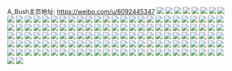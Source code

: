 A_Bush主页地址: https://weibo.com/u/6092445347 
![](https://wx4.sinaimg.cn/mw2000/006Ejhlxgy1h90ryaesp8j31mo2ds1kx.jpg) 
![](https://wx4.sinaimg.cn/mw2000/006Ejhlxgy1h90rybigdvj30qd0wc7e3.jpg) 
![](https://wx4.sinaimg.cn/mw2000/006Ejhlxgy1h8n8yhbyd7j32c02c0hdt.jpg) 
![](https://wx4.sinaimg.cn/mw2000/006Ejhlxly1h3u67k29imj31o0280b29.jpg) 
![](https://wx4.sinaimg.cn/mw2000/006Ejhlxly1h3u680xi1hj32c02c01kz.jpg) 
![](https://wx4.sinaimg.cn/mw2000/006Ejhlxly1h3sufw0z92j32802yoqv7.jpg) 
![](https://wx4.sinaimg.cn/mw2000/006Ejhlxly1h3sug09xovj32802yoqv7.jpg) 
![](https://wx4.sinaimg.cn/mw2000/006Ejhlxly1h3sug4wmx0j32802yonpf.jpg) 
![](https://wx4.sinaimg.cn/mw2000/006Ejhlxly1h3sug8xo48j32802yo1kz.jpg) 
![](https://wx4.sinaimg.cn/mw2000/006Ejhlxly1h3m0lvogz9j31o0280hdt.jpg) 
![](https://wx4.sinaimg.cn/mw2000/006Ejhlxly1h3m0lyjwdnj32c02c0b2a.jpg) 
![](https://wx4.sinaimg.cn/mw2000/006Ejhlxly1h3chd618d4j32c03407wh.jpg) 
![](https://wx4.sinaimg.cn/mw2000/006Ejhlxly1h3chdibiawj32c0340npe.jpg) 
![](https://wx4.sinaimg.cn/mw2000/006Ejhlxly1h3ch403mknj32802yoe81.jpg) 
![](https://wx4.sinaimg.cn/mw2000/006Ejhlxly1h3ch3xsu77j32802pnkjm.jpg) 
![](https://wx4.sinaimg.cn/mw2000/006Ejhlxly1h3ch43f8nnj32802yonpe.jpg) 
![](https://wx4.sinaimg.cn/mw2000/006Ejhlxly1h3ch47e4ctj32802yox6q.jpg) 
![](https://wx4.sinaimg.cn/mw2000/006Ejhlxly1h3a3zjmw93j30u0140ai8.jpg) 
![](https://wx4.sinaimg.cn/mw2000/006Ejhlxly1h3a3zlcoiyj31xk2wle82.jpg) 
![](https://wx4.sinaimg.cn/mw2000/006Ejhlxly1gyi74j9r7oj310g1cl7h2.jpg) 
![](https://wx4.sinaimg.cn/mw2000/006Ejhlxly1gyi74k41zkj31lj25pb29.jpg) 
![](https://wx4.sinaimg.cn/mw2000/006Ejhlxly1gxzacq1jpxj31o0280kjl.jpg) 
![](https://wx4.sinaimg.cn/mw2000/006Ejhlxly1gxzad30vgcj32c02c0hdv.jpg) 
![](https://wx4.sinaimg.cn/mw2000/006Ejhlxly1gxzacms6b0j32c02c0kjm.jpg) 
![](https://wx4.sinaimg.cn/mw2000/006Ejhlxly1gxzadjg8c3j32c02c0kjm.jpg) 
![](https://wx4.sinaimg.cn/mw2000/006Ejhlxly1gxzaob2ftvj31o0280hdt.jpg) 
![](https://wx4.sinaimg.cn/mw2000/006Ejhlxly1gxzady35bej32c02c07wk.jpg) 
![](https://wx4.sinaimg.cn/mw2000/006Ejhlxly1gxzae1xda0j32b82527wi.jpg) 
![](https://wx4.sinaimg.cn/mw2000/006Ejhlxly1gxzao8o431j32c02c0x6q.jpg) 
![](https://wx4.sinaimg.cn/mw2000/006Ejhlxly1gxzaoccpphj31k2280npd.jpg) 
![](https://wx4.sinaimg.cn/mw2000/006Ejhlxly1gxskwcgnttj32c0340e82.jpg) 
![](https://wx4.sinaimg.cn/mw2000/006Ejhlxly1gxskwdlubxj32c0340hdt.jpg) 
![](https://wx4.sinaimg.cn/mw2000/006Ejhlxly1gxsk5r2rkmj32802yoe82.jpg) 
![](https://wx4.sinaimg.cn/mw2000/006Ejhlxly1gxsk4pze89j32802yohdt.jpg) 
![](https://wx4.sinaimg.cn/mw2000/006Ejhlxly1gxsk4r3oy5j32802yokjl.jpg) 
![](https://wx4.sinaimg.cn/mw2000/006Ejhlxly1gxsk4szl9bj32c02c0x6q.jpg) 
![](https://wx4.sinaimg.cn/mw2000/006Ejhlxly1gxsk4uww65j32c02c0kjn.jpg) 
![](https://wx4.sinaimg.cn/mw2000/006Ejhlxly1gxsk4wbcrrj327f2atb2a.jpg) 
![](https://wx4.sinaimg.cn/mw2000/006Ejhlxly1gxsk4yp1h9j32c03407wk.jpg) 
![](https://wx4.sinaimg.cn/mw2000/006Ejhlxly1gxsk50qouoj32c02c0kjm.jpg) 
![](https://wx4.sinaimg.cn/mw2000/006Ejhlxly1gxrhonm23aj31o0280b29.jpg) 
![](https://wx4.sinaimg.cn/mw2000/006Ejhlxly1gxrhoo4jfdj31401dbwok.jpg) 
![](https://wx4.sinaimg.cn/mw2000/006Ejhlxly1gxrhooiyf2j313t1eh7ig.jpg) 
![](https://wx4.sinaimg.cn/mw2000/006Ejhlxly1gxrhon2kobj31o0280b29.jpg) 
![](https://wx4.sinaimg.cn/mw2000/006Ejhlxly1gxkarzraucj30u00zctet.jpg) 
![](https://wx4.sinaimg.cn/mw2000/006Ejhlxly1gxkb1dhqctj32c02c04qr.jpg) 
![](https://wx4.sinaimg.cn/mw2000/006Ejhlxly1gxkau6ebzkj32c02c0kjl.jpg) 
![](https://wx4.sinaimg.cn/mw2000/006Ejhlxly1gxkax7ly7ij30u00uyn2h.jpg) 
![](https://wx4.sinaimg.cn/mw2000/006Ejhlxly1gxkaxroc9tj32c02c0npd.jpg) 
![](https://wx4.sinaimg.cn/mw2000/006Ejhlxly1gxkb14jmeij31kz280x6p.jpg) 
![](https://wx4.sinaimg.cn/mw2000/006Ejhlxly1gxkb27njf1j31r02c0u0x.jpg) 
![](https://wx4.sinaimg.cn/mw2000/006Ejhlxly1gxkb39mdclj33402c0e81.jpg) 
![](https://wx4.sinaimg.cn/mw2000/006Ejhlxly1gx3c07ejnuj32c02c0hdv.jpg) 
![](https://wx4.sinaimg.cn/mw2000/006Ejhlxly1gx3c04jjqtj32c02c0b2b.jpg) 
![](https://wx4.sinaimg.cn/mw2000/006Ejhlxly1gx3c0998t8j32c02c0hdu.jpg) 
![](https://wx4.sinaimg.cn/mw2000/006Ejhlxly1gx3c0af11aj324h31mqv6.jpg) 
![](https://wx4.sinaimg.cn/mw2000/006Ejhlxly1gwz8y6etaej31z42yoe82.jpg) 
![](https://wx4.sinaimg.cn/mw2000/006Ejhlxly1gwz8y80e5yj31z42yox6q.jpg) 
![](https://wx4.sinaimg.cn/mw2000/006Ejhlxly1gwz8z9avj3j31z42yox6q.jpg) 
![](https://wx4.sinaimg.cn/mw2000/006Ejhlxly1gwz90sa2svj34g02you10.jpg) 
![](https://wx4.sinaimg.cn/mw2000/006Ejhlxly1gwz91cjya1j32yo4g04qt.jpg) 
![](https://wx4.sinaimg.cn/mw2000/006Ejhlxly1gwz90nl5npj32yo4g0npf.jpg) 
![](https://wx4.sinaimg.cn/mw2000/006Ejhlxly1gwz90wv5gzj32yo4g0npf.jpg) 
![](https://wx4.sinaimg.cn/mw2000/006Ejhlxly1gwz9129d6yj32yo4g0x6t.jpg) 
![](https://wx4.sinaimg.cn/mw2000/006Ejhlxly1gwz917q5jjj32yo4g0npi.jpg) 
![](https://wx4.sinaimg.cn/mw2000/006Ejhlxly1gwvvhy7f0dj31o0280e81.jpg) 
![](https://wx4.sinaimg.cn/mw2000/006Ejhlxly1gwvvhzq2muj32c02c0b2a.jpg) 
![](https://wx4.sinaimg.cn/mw2000/006Ejhlxly1gwvvi1pyrsj32c02c04qq.jpg) 
![](https://wx4.sinaimg.cn/mw2000/006Ejhlxly1gwvvi76usmj32c02c07wj.jpg) 
![](https://wx4.sinaimg.cn/mw2000/006Ejhlxly1gwvvhxcsubj30zj1bdwzq.jpg) 
![](https://wx4.sinaimg.cn/mw2000/006Ejhlxly1gwvvi93ki3j32c02c0hdu.jpg) 
![](https://wx4.sinaimg.cn/mw2000/006Ejhlxly1gqz9lzd6suj32c02d0e8a.jpg) 
![](https://wx4.sinaimg.cn/mw2000/006Ejhlxly1gqz9m2upacj32c02h47wk.jpg) 
![](https://wx4.sinaimg.cn/mw2000/006Ejhlxly1gqz9m8jrhqj32c02e97wp.jpg) 
![](https://wx4.sinaimg.cn/mw2000/006Ejhlxly1gqz9luh69uj32c02sjb2i.jpg) 
![](https://wx4.sinaimg.cn/mw2000/006Ejhlxly1gq3tyyvakfj31o0280kjm.jpg) 
![](https://wx4.sinaimg.cn/mw2000/006Ejhlxly1gq3tz1dlmkj32c02c0b29.jpg) 
![](https://wx4.sinaimg.cn/mw2000/006Ejhlxly1gq3tz5tcehj31o0280kjm.jpg) 
![](https://wx4.sinaimg.cn/mw2000/006Ejhlxly1gq3tz72hvaj31o02804qq.jpg) 
![](https://wx4.sinaimg.cn/mw2000/006Ejhlxly1gq3tzas9xsj32c0341qve.jpg) 
![](https://wx4.sinaimg.cn/mw2000/006Ejhlxly1gq3tzcawg2j32c02c0e81.jpg) 
![](https://wx4.sinaimg.cn/mw2000/006Ejhlxly1gxkb9b06rgj32c02c04qq.jpg) 
![](https://wx4.sinaimg.cn/mw2000/006Ejhlxly1gxkbaitc4kj32c02c07wi.jpg) 
![](https://wx4.sinaimg.cn/mw2000/006Ejhlxly1gp8vefopfxj31sc2dsav8.jpg) 
![](https://wx4.sinaimg.cn/mw2000/006Ejhlxly1gp8vegqrcoj31sc2dsthg.jpg) 
![](https://wx4.sinaimg.cn/mw2000/006Ejhlxly1gp8vehqoeej32c02c0b29.jpg) 
![](https://wx4.sinaimg.cn/mw2000/006Ejhlxly1gp8vejmh5nj329s25u1kx.jpg) 
![](https://wx4.sinaimg.cn/mw2000/006Ejhlxly1gp8veeh6ulj32c03401au.jpg) 
![](https://wx4.sinaimg.cn/mw2000/006Ejhlxly1gp8vem90mdj32c0340gz5.jpg) 
![](https://wx4.sinaimg.cn/mw2000/006Ejhlxly1gp8ven6ldhj31sc2dsb29.jpg) 
![](https://wx4.sinaimg.cn/mw2000/006Ejhlxly1gp8vep0cazj31sc2ds7wh.jpg) 
![](https://wx4.sinaimg.cn/mw2000/006Ejhlxly1gp8veqj0rxj32c0340hdt.jpg) 
![](https://wx4.sinaimg.cn/mw2000/006Ejhlxly1gigqbq9tsej31o0280x6p.jpg) 
![](https://wx4.sinaimg.cn/mw2000/006Ejhlxly1gf26ksyvlgj33402c01kz.jpg) 
![](https://wx4.sinaimg.cn/mw2000/006Ejhlxly1gf26kyg1nkj32c026hhdv.jpg) 
![](https://wx4.sinaimg.cn/mw2000/006Ejhlxly1gf26knhoxvj32c02c07wj.jpg) 
![](https://wx4.sinaimg.cn/mw2000/006Ejhlxly1gf26l1okhlj32c02c0b2a.jpg) 
![](https://wx4.sinaimg.cn/mw2000/006Ejhlxgy1g7l0y1k06wj316r1kwh9v.jpg) 
![](https://wx4.sinaimg.cn/mw2000/006Ejhlxgy1g7kxnfawmij33402c0npe.jpg) 
![](https://wx4.sinaimg.cn/mw2000/006Ejhlxgy1g7isccigxej33402c0e81.jpg) 
![](https://wx4.sinaimg.cn/mw2000/006Ejhlxgy1g7iscefbm5j31o027ue81.jpg) 
![](https://wx4.sinaimg.cn/mw2000/006Ejhlxly1g7ij7983otj33402c0hdu.jpg) 
![](https://wx4.sinaimg.cn/mw2000/006Ejhlxly1g7ij77ka8bj33402c0kjm.jpg) 
![](https://wx4.sinaimg.cn/mw2000/006Ejhlxly1g7ij7b8jysj33402c04qr.jpg) 
![](https://wx4.sinaimg.cn/mw2000/006Ejhlxly1g7ij7cuc3wj33402c0hdt.jpg) 
![](https://wx4.sinaimg.cn/mw2000/006Ejhlxly1g5mkf1hafij33402c0x6e.jpg) 
![](https://wx4.sinaimg.cn/mw2000/006Ejhlxly1g5mkf72bm7j33402c0u0x.jpg) 
![](https://wx4.sinaimg.cn/mw2000/006Ejhlxly1g5mkexv2ndj33402c0b2a.jpg) 
![](https://wx4.sinaimg.cn/mw2000/006Ejhlxly1g5mkfbo1xsj32c02jwe81.jpg) 
![](https://wx4.sinaimg.cn/mw2000/006Ejhlxly1g5le713mwej316o1kw7wh.jpg) 
![](https://wx4.sinaimg.cn/mw2000/006Ejhlxly1g5le708upcj316o1kwhdt.jpg) 
![](https://wx4.sinaimg.cn/mw2000/006Ejhlxly1g5le72o3t9j316o1kwe81.jpg) 
![](https://wx4.sinaimg.cn/mw2000/006Ejhlxly1g5j94yg6r3j31400u0tfe.jpg) 
![](https://wx4.sinaimg.cn/mw2000/006Ejhlxly1g5j94yxm65j31400u0tfc.jpg) 
![](https://wx4.sinaimg.cn/mw2000/006Ejhlxly1g5j94y143wj31400u0jz8.jpg) 
![](https://wx4.sinaimg.cn/mw2000/006Ejhlxly1g5j94z92nfj31400u044w.jpg) 
![](https://wx4.sinaimg.cn/mw2000/006Ejhlxly1g5j94zqwunj31400u0nb4.jpg) 
![](https://wx4.sinaimg.cn/mw2000/006Ejhlxly1g5j9504jrcj31400u0jxs.jpg) 
![](https://wx4.sinaimg.cn/mw2000/006Ejhlxly1g5j950kof1j31400u0qfz.jpg) 
![](https://wx4.sinaimg.cn/mw2000/006Ejhlxly1g5j950zcf7j31400u0gvv.jpg) 
![](https://wx4.sinaimg.cn/mw2000/006Ejhlxly1g5j951haazj31400u0nax.jpg) 
![](https://wx4.sinaimg.cn/mw2000/006Ejhlxly1g2ypbalgz1j30u00w0tg9.jpg) 
![](https://wx4.sinaimg.cn/mw2000/006Ejhlxly1g2ypbc8ul1j30y10u0thd.jpg) 
![](https://wx4.sinaimg.cn/mw2000/006Ejhlxly1g2ypbeakyaj31400u04ad.jpg) 
![](https://wx4.sinaimg.cn/mw2000/006Ejhlxly1g2ypbgujfaj31400u0qep.jpg) 
![](https://wx4.sinaimg.cn/mw2000/006Ejhlxly1g2ypbiig9ej30u00zh47i.jpg) 
![](https://wx4.sinaimg.cn/mw2000/006Ejhlxly1g2ypb8uf7jj31400u0gzi.jpg) 
![](https://wx4.sinaimg.cn/mw2000/006Ejhlxly1g2yl9b8yeij30rs3lfb2a.jpg) 
![](https://wx4.sinaimg.cn/mw2000/006Ejhlxly1g2yl9fpor8j30rs3sgkjm.jpg) 
![](https://wx4.sinaimg.cn/mw2000/006Ejhlxly1g2yl9kbs06j30rs5607wj.jpg) 
![](https://wx4.sinaimg.cn/mw2000/006Ejhlxly1g2aigukyb5j31o027ub29.jpg) 
![](https://wx4.sinaimg.cn/mw2000/006Ejhlxly1g2aigtdx2sj31o027ue81.jpg) 
![](https://wx4.sinaimg.cn/mw2000/006Ejhlxgy1fwey6lcc3vj30qo0zin4i.jpg) 
![](https://wx4.sinaimg.cn/mw2000/006Ejhlxgy1fwey6mfigzj30qo0ziwnb.jpg) 
![](https://wx4.sinaimg.cn/mw2000/006Ejhlxgy1fwey6smhotj30zk0qogto.jpg) 
